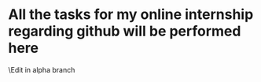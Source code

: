 # All the tasks for my online internship regarding github will be performed here

\\Edit in alpha branch
